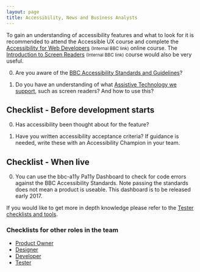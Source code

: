 ```yaml
---
layout: page
title: Accessibility, News and Business Analysts
---
```

To gain an understanding of accessibility features and what to look for it is recommended to attend the Accessible UX course and complete the [Accessibility for Web Developers](http://www.bbc.co.uk/academy/beta/course/COU-12887) <small>(Internal BBC link)</small> online course. The [Introduction to Screen Readers](http://www.bbc.co.uk/academy/beta/course/COU-50344015) <small>(Internal BBC link)</small> course would also be very useful.

0. Are you aware of the [BBC Accessibility Standards and Guidelines](http://www.bbc.co.uk/guidelines/futuremedia/accessibility/)?

0. Do you have an understanding of what [Assistive Technology we support](accessibility-and-supported-assistive-technology), such as screen readers? And how to use this?

## Checklist - Before development starts

0. Has accessibility been thought about for the feature?

0. Have you written accessibility acceptance criteria? If guidance is needed, write these with an Accessibility Champion in your team.

## Checklist - When live

0. You can use the bbc-a11y Pa11y Dashboard to check for code errors against the BBC Accessibility Standards. Note passing the standards does not mean a product is useable. This dashboard is to be released early 2017.

If you would like to get more in depth knowledge please refer to the [Tester checklists and tools](accessibility-news-and-testers).

### Checklists for other roles in the team

- [Product Owner](accessibility-news-and-product-owners)
- [Designer](accessibility-news-and-designers)
- [Developer](accessibility-news-and-developers)
- [Tester](accessibility-news-and-testers)

